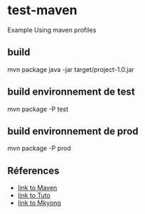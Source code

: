 # test-maven
Example Using maven profiles

## build
mvn package
java -jar target/project-1.0.jar

## build environnement de test
mvn package -P test

## build environnement de prod
mvn package -P prod

## Réferences
  * [link to Maven](https://maven.apache.org/guides/getting-started/maven-in-five-minutes.html)
  * [link to Tuto](http://objis.com/tutoriel-maven-n6-filtrage-de-ressources-et-profils/)
  * [link to Mkyong](https://mkyong.com/maven/maven-profiles-example/)
